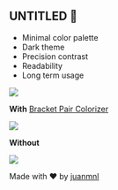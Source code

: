 ## UNTITLED 🤷

- Minimal color palette
- Dark theme
- Precision contrast
- Readability
- Long term usage

![](https://raw.githubusercontent.com/juanmnl/vs-untitled/master/screenshots/main.png)

**With** [Bracket Pair Colorizer](https://marketplace.visualstudio.com/items?itemName=CoenraadS.bracket-pair-colorizer-2)

![](https://raw.githubusercontent.com/juanmnl/vs-untitled/master/screenshots/with.png)

**Without**

![](https://raw.githubusercontent.com/juanmnl/vs-untitled/master/screenshots/wo.png)

Made with ♥️ by [juanmnl](https://juanmnl.com)
